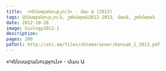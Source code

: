 ```yaml
---
title:  «Կենսաբանություն» - մաս Ա (2013)
tags: կենսաբանություն, շտեմարան2012-2013, մասԱ, շտեմարան
date: 2012-10-28
image: biology2012-1
description: 
pages: 280
pdfUrl: http://atc.am/files/shtemaranner/Kensab_I_2013.pdf
---
```



«Կենսաբանություն» - մաս Ա
